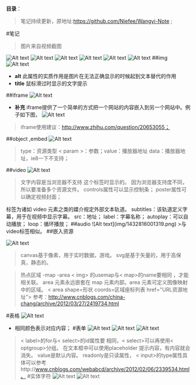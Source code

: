 **目录**：

>笔记持续更新，原地址:https://github.com/Niefee/Wangyi-Note ;


#笔记
>图片来自视频截图

![Alt text](img/1432815175219.png)
![Alt text](img/1432815218116.png)
![Alt text](img/1432815229094.png)
![Alt text](img/1432815241388.png)
![Alt text](img/1432815251488.png)
![Alt text](img/1432815263564.png)
##img 
![Alt text](img/1432815275281.png)
 - **alt** 
此属性的实质作用是图片在无法正确显示的时候起到文本替代的作用
 - **title** 
鼠标滑过时显示的文字提示


##iframe
![Alt text](img/1432815326469.png)
 - **补充**
iframe提供了一个简单的方式把一个网站的内容嵌入到另一个网站中。例子如下图，
![Alt text](img/1432815773871.png)
>iframe使用建议：http://www.zhihu.com/question/20653055；

##object ,embed
![Alt text](img/1432815834098.png)
>type：资源类型
< param >：参数；value：播放器地址
data：播放器地址，ie8一下不支持；

##video
![Alt text](img/1432815933579.png)
>文字内容是当浏览器不支持 这个标签时显示的。
因为浏览器支持度不同，所以要准备多个资源文件。
controls属性可以显示控制条；
poster属性可以确定视频封面；
<track> 标签为诸如 video 元素之类的媒介规定外部文本轨道。
                subtitles：该轨道定义字幕，用于在视频中显示字幕。
                src：地址；
                label：字幕名称；
autoplay：可以自动播放；
loop：循环播放；
##audio
![Alt text](img/1432816001319.png)
>与video标签相似。
##嵌入资源

![Alt text](img/1432816050507.png)
> canvas基于像素，用于实时数据，游戏。
svg是基于矢量的，用于高保真，静态的。

>热点区域
    -map
    -area
< img> 的usemap与< map>的name要相同 ，才能相关联。
area 元素永远嵌套在 map 元素内部。area 元素可定义图像映射中的区域。
< area shape=形状 coords=区域座标列表 href="URL资源地址">
参考：http://www.cnblogs.com/china-chang/archive/2012/03/27/2419734.html

#表格
![Alt text](img/1432816117914.png)
 - 相同颜色表示对应内容；
#表单
![Alt text](img/1432816227920.png)
![Alt text](img/1432816255328.png)
![Alt text](img/1432816283932.png)
>< label>的for与< select>的id属性要 相同，< select>可以再使用< optgroup>分组。
在文本框中可以使用placeholder 提示内容，有内容就会消失。
value是默认内容。
readonly是只读属性，
< input>的type属性具体可以参考http://www.cnblogs.com/webabcd/archive/2012/02/06/2339534.html。
#实体字符
![Alt text](img/1432816337571.png)
![Alt text](img/1432816372719.png)




